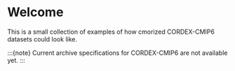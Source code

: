 # Welcome

This is a small collection of examples of how cmorized CORDEX-CMIP6 datasets could look like.

:::{note}
Current archive specifications for CORDEX-CMIP6 are not available yet.
:::
